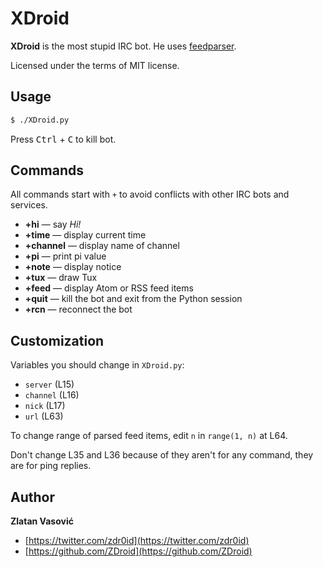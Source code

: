 # XDroid

**XDroid** is the most stupid IRC bot. He uses
[feedparser](http://code.google.com/p/feedparser/).

Licensed under the terms of MIT license.

## Usage

```bash
$ ./XDroid.py
```

Press <kbd>Ctrl</kbd> + <kbd>C</kbd> to kill bot.

## Commands

All commands start with `+` to avoid conflicts with other IRC bots and
services.

* **+hi** — say *Hi!*
* **+time** — display current time
* **+channel** — display name of channel
* **+pi** — print pi value
* **+note** — display notice
* **+tux** — draw Tux
* **+feed** — display Atom or RSS feed items
* **+quit** — kill the bot and exit from the Python session
* **+rcn** — reconnect the bot

## Customization

Variables you should change in `XDroid.py`:

* `server` (L15)
* `channel` (L16)
* `nick` (L17)
* `url` (L63)

To change range of parsed feed items, edit `n` in `range(1, n)` at L64.

Don't change L35 and L36 because of they aren't for any command, they are for
ping replies.

## Author

**Zlatan Vasović**

* [https://twitter.com/zdr0id](https://twitter.com/zdr0id)
* [https://github.com/ZDroid](https://github.com/ZDroid)